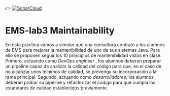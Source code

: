 :point_right: [![SonarCloud](https://github.com/ETSISI-EMS/ems2023_lab_3_mantenibilidad-jdiazfernandez/actions/workflows/main.yml/badge.svg)](https://github.com/ETSISI-EMS/ems2023_lab_3_mantenibilidad-jdiazfernandez/actions/workflows/main.yml)

# EMS-lab3 Maintainability

En esta práctica vamos a simular que una consultora contrató a los alumnos de EMS para mejorar la mantenibilidad de uno de sus sistemas Java. Para ello se proponen seguir los 10 principios de mantenibilidad vistos en clase. Primero, actuando como *DevOps engineer* , los alumnos deberán preparar un pipeline capaz de analizar la calidad del código para que, en el caso de no alcanzar unos mínimos de calidad, se prevenga su incorporación a la rama principal. Segundo, actuando como *desarrolladores*, los alumnos deberán probar su pipeline y refactorizar el código para que cumpla los estándares de calidad establecidos previamente. 
